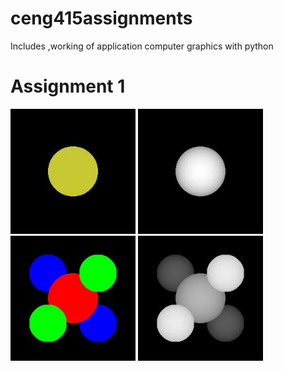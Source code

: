 # ceng415assignments
Includes ,working of application computer graphics with python
# Assignment 1

<img alt="scene1" src="https://github.com/arzuozkan/ceng415assignments/blob/development/assignment1/scene1.jpg" width=200px>
<img alt="scene1_depth" src="https://github.com/arzuozkan/ceng415assignments/blob/development/assignment1/scene1_depth.jpg" width=200px>
<img alt="scene2" src="https://github.com/arzuozkan/ceng415assignments/blob/development/assignment1/scene2.jpg" width=200px>
<img alt="scene2_depth" src="https://github.com/arzuozkan/ceng415assignments/blob/development/assignment1/scene2_depth.jpg" width=200px>
